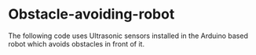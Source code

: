 # Obstacle-avoiding-robot
The following code uses Ultrasonic sensors installed in the Arduino based robot which avoids  obstacles in front of it.
